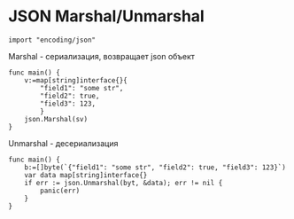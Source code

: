 # JSON Marshal/Unmarshal

```
import "encoding/json"
```

Marshal - сериализация, возвращает json объект
```
func main() {
    v:=map[string]interface{}{
        "field1": "some str",
        "field2": true,
        "field3": 123,
        }
    json.Marshal(sv)
}
```
Unmarshal - десериализация
```
func main() {
    b:=[]byte(`{"field1": "some str", "field2": true, "field3": 123}`)
    var data map[string]interface{}
    if err := json.Unmarshal(byt, &data); err != nil {
        panic(err)
    }
}
```